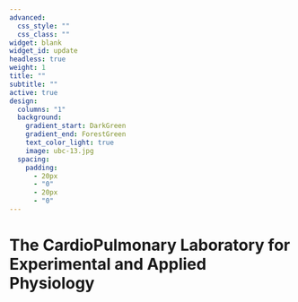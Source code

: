```yaml
---
advanced:
  css_style: ""
  css_class: ""
widget: blank
widget_id: update
headless: true
weight: 1
title: ""
subtitle: ""
active: true
design:
  columns: "1"
  background:
    gradient_start: DarkGreen
    gradient_end: ForestGreen
    text_color_light: true
    image: ubc-13.jpg
  spacing:
    padding:
      - 20px
      - "0"
      - 20px
      - "0"
---
```

# The CardioPulmonary Laboratory for Experimental and Applied Physiology